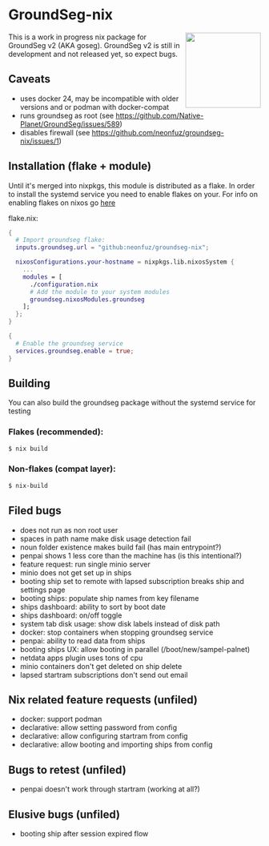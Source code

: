 # GroundSeg-nix

<img align="right" width="150" src="https://nyc3.digitaloceanspaces.com/neonfuz-ur/tabbyr-firwen/2023.9.15..19.20.05-groundseg-nix.png" />

This is a work in progress nix package for GroundSeg v2 (AKA goseg). GroundSeg
v2 is still in development and not released yet, so expect bugs.

## Caveats

 - uses docker 24, may be incompatible with older versions and or podman with docker-compat
 - runs groundseg as root (see https://github.com/Native-Planet/GroundSeg/issues/589)
 - disables firewall (see https://github.com/neonfuz/groundseg-nix/issues/1)

## Installation (flake + module)

Until it's merged into nixpkgs, this module is distributed as a flake. In order
to install the systemd service you need to enable flakes on your. For info on
enabling flakes on nixos go
[here](https://nixos.wiki/wiki/Flakes#Enable_flakes_permanently_in_NixOS)

flake.nix:
```nix
{
  # Import groundseg flake:
  inputs.groundseg.url = "github:neonfuz/groundseg-nix";

  nixosConfigurations.your-hostname = nixpkgs.lib.nixosSystem {
    ...
    modules = [
      ./configuration.nix
      # Add the module to your system modules
      groundseg.nixosModules.groundseg
    ];
  };
}
```

```nix
{
  # Enable the groundseg service
  services.groundseg.enable = true;
}
```

## Building

You can also build the groundseg package without the systemd service for testing

### Flakes (recommended):

```bash
$ nix build
```

### Non-flakes (compat layer):

```bash
$ nix-build
```

## Filed bugs

 - does not run as non root user
 - spaces in path name make disk usage detection fail
 - noun folder existence makes build fail (has main entrypoint?)
 - penpai shows 1 less core than the machine has (is this intentional?)
 - feature request: run single minio server
 - minio does not get set up in ships
 - booting ship set to remote with lapsed subscription breaks ship and settings page
 - booting ships: populate ship names from key filename
 - ships dashboard: ability to sort by boot date
 - ships dashboard: on/off toggle
 - system tab disk usage: show disk labels instead of disk path
 - docker: stop containers when stopping groundseg service
 - penpai: ability to read data from ships
 - booting ships UX: allow booting in parallel (/boot/new/sampel-palnet)
 - netdata apps plugin uses tons of cpu
 - minio containers don't get deleted on ship delete
 - lapsed startram subscriptions don't send out email


## Nix related feature requests (unfiled)

 - docker: support podman
 - declarative: allow setting password from config
 - declarative: allow configuring startram from config
 - declarative: allow booting and importing ships from config

## Bugs to retest (unfiled)

 - penpai doesn't work through startram (working at all?)

## Elusive bugs (unfiled)

 - booting ship after session expired flow
